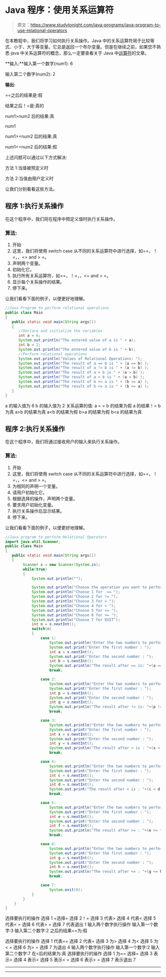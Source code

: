 # Java 程序：使用关系运算符

> 原文：<https://www.studytonight.com/java-programs/java-program-to-use-relational-operators>

在本教程中，我们将学习如何执行关系操作。Java 中的关系运算符用于比较等式、小于、大于等变量。它总是返回一个布尔变量。但是在继续之前，如果您不熟悉 java 中关系运算符的概念，那么一定要查看关于 Java 中[运算符](https://www.studytonight.com/java/operators-in-java.php)的文章。

**输入:**输入第一个数字(num1): 6

输入第二个数字(num2): 2

**输出:**

==之后的结果是:假

结果之后！=是:真的

num1>num2 后的结果:真

num1

num1>=num2 后的结果:真

num1<=num2 后的结果:假

上述问题可以通过以下方式解决:

方法 1:当值被预定义时

方法 2:当值由用户定义时

让我们分别看看这些方法。

## 程序 1:执行关系操作

在这个程序中，我们将在程序中预定义值时执行关系操作。

### 算法:

1.  开始
2.  这里，我们将使用 switch case 从不同的关系运算符中进行选择，如==，！=，，<= and > =。
3.  声明两个变量。
4.  初始化它。
5.  执行所有关系运算符，如==，！=，，<= and > =。
6.  显示每个关系操作的结果。
7.  停下来。

让我们看看下面的例子，以便更好地理解。

```java
//Java Program to perform relational operations
public class Main
{
   public static void main(String args[]) 
   {
      //Declare and initialize the variables
      int a = 6;
      System.out.println("The entered value of a is " + a);
      int b = 2;
      System.out.println("The entered value of b is " + b);
      //Perform relational operations
      System.out.println("Values of Relational Operations: ");
      System.out.println("The result of a == b is " + (a == b) );
      System.out.println("The result of a != b is " + (a != b) );
      System.out.println("The result of a > b is " + (a > b) );
      System.out.println("The result of a < b is " + (a < b) );
      System.out.println("The result of b >= a is " + (b >= a) );
      System.out.println("The result of b <= a is " + (b <= a) );
   }
}
```

a 的输入值为 6
b 的输入值为 2
关系运算的值:
a = = b 的结果为假
a 的结果！= b 为真
a>b 的结果为真
a<b 的结果为假
b>a 的结果为假
b<a 的结果为真

## 程序 2:执行关系操作

在这个程序中，我们将通过接收用户的输入来执行关系操作。

### 算法:

1.  开始
2.  这里，我们将使用 switch case 从不同的关系运算符中进行选择，如==，！=，，<= and > =。
3.  为相同的声明一个变量。
4.  请用户初始化它。
5.  根据选择的操作，声明两个变量。
6.  要求用户初始化变量。
7.  执行关系操作后显示结果。
8.  停下来。

让我们看看下面的例子，以便更好地理解。

```java
//Java program to perform Relational Operators
import java.util.Scanner;
public class Main
{
   public static void main(String args[])
   {   
        Scanner s = new Scanner(System.in);
        while(true)
        {
            System.out.println("");

            System.out.println("Choose the operation you want to perform ");
            System.out.println("Choose 1 for  == ");
            System.out.println("Choose 2 for != ");
            System.out.println("Choose 3 for > ");
            System.out.println("Choose 4 for < ");
            System.out.println("Choose 5 for <= ");
            System.out.println("Choose 6 for >= ");
            System.out.println("Choose 7 for EXIT");
            int n = s.nextInt();
            switch(n)
            {
                case 1:
                    System.out.println("Enter the two numbers to perform operations ");
                    System.out.print("Enter the first number : ");
                    int a = s.nextInt();
                    System.out.print("Enter the second number : ");
                    int b = s.nextInt();
                    System.out.println("The result after == is: "+(a == b));
                    break;

                case 2:
                    System.out.println("Enter the two numbers to perform operations ");
                    System.out.print("Enter the first number : ");
                    int p = s.nextInt();
                    System.out.print("Enter the second number : ");
                    int q = s.nextInt();
                    System.out.println("The result after != is: "+(p != q));
                    break;

                case 3:
                    System.out.println("Enter the two numbers to perform operations ");
                    System.out.print("Enter the first number : ");
                    int x = s.nextInt();
                    System.out.print("Enter the second number : ");
                    int y = s.nextInt();
                    System.out.println("The result after > is : "+(x > y));
                    break;

                case 4:
                    System.out.println("Enter the two numbers to perform operations ");
                    System.out.print("Enter the first number : ");
                    int c = s.nextInt();
                    System.out.print("Enter the second number : ");
                    int d = s.nextInt();
                    System.out.print("The result after < is : "+(c < d));
                    break;

                case 5:
                    System.out.println("Enter the two numbers to perform operations ");
                    System.out.print("Enter the first number : ");
                    int e = s.nextInt();
                    System.out.print("Enter the second number : ");
                    int f = s.nextInt();
                    System.out.println("The result after >= : "+(e >= f));
                    break;

                case 6:
                    System.out.println("Enter the two numbers to perform operations ");
                    System.out.print("Enter the first number : ");
                    int g = s.nextInt();
                    System.out.print("Enter the second number : ");
                    int h = s.nextInt();
                    System.out.println("The result after <= : "+(g <= h));
                    break;

                case 7:
                    System.exit(0);
            }
        }
    }
}
```

选择要执行的操作
选择 1 =选择=
选择 2！=
选择 3 代表>
选择 4 代表<
选择 5 代表< =
选择 6 代表> =
选择 7 代表退出
1
输入两个数字执行操作
输入第一个数字:3
输入第二个数字:2
之后的结果==为:假

选择要执行的操作
选择 1 代表==
选择 2 代表=
选择 3 为>
选择 4 为<
选择 5 为< =
选择 6 为> =
选择 7 为退出
4
输入两个数字执行操作
输入第一个数字:2
输入第二个数字:7
在<后的结果为:真
选择要执行的操作
选择 1 为==
选择=
选择 3 表示>
选择 4 表示<
选择 5 表示< =
选择 6 表示> =
选择 7 表示退出
7

* * *

* * *